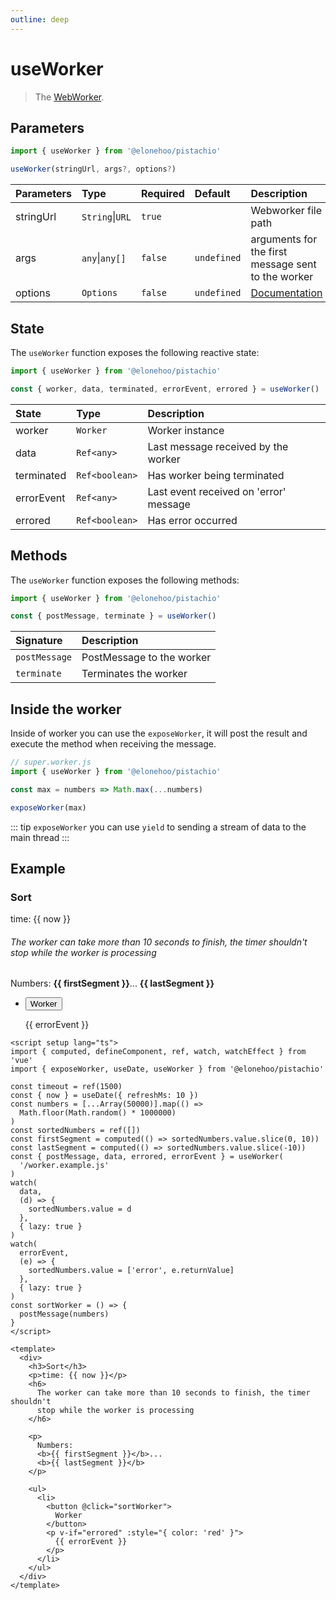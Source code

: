 ```yaml
---
outline: deep
---
```


<script setup lang="ts">
import { defineComponent, ref, computed, watchEffect, watch } from 'vue'
import { useWorker, useDate,exposeWorker } from '@elonehoo/pistachio'

const timeout = ref(1500);
  const { now } = useDate({ refreshMs: 10 });
  const numbers = [...Array(50000)].map(() =>
    Math.floor(Math.random() * 1000000)
  );
  const sortedNumbers = ref([]);
  const firstSegment = computed(() => sortedNumbers.value.slice(0, 10));
  const lastSegment = computed(() => sortedNumbers.value.slice(-10));
  const { postMessage, data, errored, errorEvent } = useWorker(
    "/worker.example.js"
  );
  watch(
    data,
    d => {
      sortedNumbers.value = d;
    },
    { lazy: true }
  );
  watch(
    errorEvent,
    e => {
      sortedNumbers.value = ["error", e.returnValue];
    },
    { lazy: true }
  );
  const sortWorker = () => {
    postMessage(numbers);
  };
</script>

# useWorker

> The [WebWorker](https://developer.mozilla.org/en-US/docs/Web/API/Web_Workers_API/Using_web_workers).

## Parameters

```typescript
import { useWorker } from '@elonehoo/pistachio'

useWorker(stringUrl, args?, options?)
```

| Parameters | Type         | Required | Default     | Description                                                                     |
| :--------- | :----------- | :------- | :---------- | :------------------------------------------------------------------------------ |
| stringUrl  | `String`\|`URL` | `true`   |             | Webworker file path                                                             |
| args       | `any`\|`any[]`  | `false`  | `undefined` | arguments for the first message sent to the worker                              |
| options    | `Options`    | `false`  | `undefined` | [Documentation](https://developer.mozilla.org/en-US/docs/Web/API/Worker/Worker) |

## State

The `useWorker` function exposes the following reactive state:

```typescript
import { useWorker } from '@elonehoo/pistachio'

const { worker, data, terminated, errorEvent, errored } = useWorker()
```

| State      | Type           | Description                            |
| :--------- | :------------- | :------------------------------------- |
| worker     | `Worker`       | Worker instance                        |
| data       | `Ref<any>`     | Last message received by the worker    |
| terminated | `Ref<boolean>` | Has worker being terminated            |
| errorEvent | `Ref<any>`     | Last event received on 'error' message |
| errored    | `Ref<boolean>` | Has error occurred                     |

## Methods

The `useWorker` function exposes the following methods:

```typescript
import { useWorker } from '@elonehoo/pistachio'

const { postMessage, terminate } = useWorker()
```
| Signature     | Description               |
| :------------ | :------------------------ |
| `postMessage` | PostMessage to the worker |
| `terminate`   | Terminates the worker     |

## Inside the worker

Inside of worker you can use the `exposeWorker`, it will post the result and execute the method when receiving the message.

```typescript
// super.worker.js
import { useWorker } from '@elonehoo/pistachio'

const max = numbers => Math.max(...numbers)

exposeWorker(max)
```
::: tip
`exposeWorker` you can use `yield` to sending a stream of data to the main thread
:::

## Example

<div>
  <h3>Sort</h3>
  <p>time: {{ now }}</p>
  <h6>
    The worker can take more than 10 seconds to finish, the timer shouldn't
    stop while the worker is processing
  </h6>
  <p>
    Numbers:
    <b>{{ firstSegment }}</b
    >...
    <b>{{ lastSegment }}</b>
  </p>
  <ul>
    <li>
      <button @click="sortWorker">Worker</button>
      <p v-if="errored" :style="{ color: 'red' }">{{ errorEvent }}</p>
    </li>
  </ul>
</div>

```vue
<script setup lang="ts">
import { computed, defineComponent, ref, watch, watchEffect } from 'vue'
import { exposeWorker, useDate, useWorker } from '@elonehoo/pistachio'

const timeout = ref(1500)
const { now } = useDate({ refreshMs: 10 })
const numbers = [...Array(50000)].map(() =>
  Math.floor(Math.random() * 1000000)
)
const sortedNumbers = ref([])
const firstSegment = computed(() => sortedNumbers.value.slice(0, 10))
const lastSegment = computed(() => sortedNumbers.value.slice(-10))
const { postMessage, data, errored, errorEvent } = useWorker(
  '/worker.example.js'
)
watch(
  data,
  (d) => {
    sortedNumbers.value = d
  },
  { lazy: true }
)
watch(
  errorEvent,
  (e) => {
    sortedNumbers.value = ['error', e.returnValue]
  },
  { lazy: true }
)
const sortWorker = () => {
  postMessage(numbers)
}
</script>

<template>
  <div>
    <h3>Sort</h3>
    <p>time: {{ now }}</p>
    <h6>
      The worker can take more than 10 seconds to finish, the timer shouldn't
      stop while the worker is processing
    </h6>

    <p>
      Numbers:
      <b>{{ firstSegment }}</b>...
      <b>{{ lastSegment }}</b>
    </p>

    <ul>
      <li>
        <button @click="sortWorker">
          Worker
        </button>
        <p v-if="errored" :style="{ color: 'red' }">
          {{ errorEvent }}
        </p>
      </li>
    </ul>
  </div>
</template>
```
